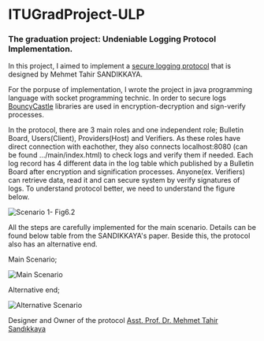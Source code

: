# ITUGradProject-ULP

### The graduation project: Undeniable Logging Protocol Implementation.

In this project, I aimed to implement a [secure logging protocol](https://doi.org/10.1049/iet-ifs.2014.0625) that is designed by Mehmet Tahir SANDIKKAYA. 

For the porpuse of implementation, I wrote the project in java programming language with socket programming technic. In order to secure logs [BouncyCastle](https://www.bouncycastle.org/java.html) libraries are used in encryption-decryption and sign-verify processes.


In the protocol, there are 3 main roles and one independent role; Bulletin Board, Users(Client), Providers(Host) and Verifiers. As these roles have direct connection with eachother, they also connects localhost:8080 (can be found .../main/index.html) to check logs and verify them if needed. Each log record has 4 different data in the log table which published by a Bulletin Board after encryption and signification processes. Anyone(ex. Verifiers) can retrieve data, read it and can secure system by verify signatures of logs. To understand protocol better, we need to understand the figure below.

![Scenario 1- Fig6.2](https://user-images.githubusercontent.com/32218322/121803363-d7322a00-cc49-11eb-9fb8-1452f76066de.png)

All the steps are carefully implemented for the main scenario. Details can be found below table from the SANDIKKAYA's paper. Beside this, the protocol also has an alternative end.

Main Scenario;

![Main Scenario](https://user-images.githubusercontent.com/32218322/121803426-2d06d200-cc4a-11eb-982a-c64148755a80.png)

Alternative end;

![Alternative Scenario](https://user-images.githubusercontent.com/32218322/121803457-558ecc00-cc4a-11eb-9630-846ce5b96c8a.png)



Designer and Owner of the protocol [Asst. Prof. Dr. Mehmet Tahir Sandıkkaya](https://github.com/sandikkaya)




